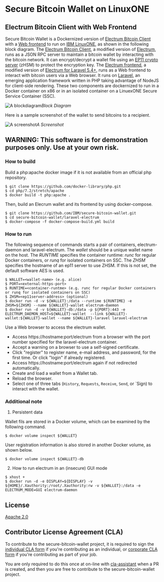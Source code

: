 # Secure Bitcoin Wallet on LinuxONE

## Electrum Bitcoin Client with Web Frontend

Secure Bitcoin Wallet is a Dockernized version of [Electrum Bitcoin Client](/electrum) 
with a [Web frontend](/laravel-electrum) to run on [IBM LinuxONE](https://developer.ibm.com/linuxone/), 
as shown in the following block diagram.
The [Electrum Bitcoin Client](/electrum), a modified version of [Electrum](https://github.com/spesmilo/electrum), runs as a JSON RPC server to maintain 
a bitcoin wallet by interacting with the bitcoin network.
It can encrypt/decrypt a wallet file using an [EP11 crypto server](https://www.ibm.com/support/knowledgecenter/en/linuxonibm/com.ibm.linux.z.lxce/lxce_stack.html) (zHSM) to protect the encryption key. 
The [Electrum frontend](/laravel-electrum), a modified version of [Electrum for Laravel 5.4+](https://github.com/AraneaDev/laravel-electrum),
runs as a Web frontend to interact with bitcoin users via a Web browser.
It runs on [Laravel](https://laravel.com/), an emerging application framework written in PHP taking advantage of NodeJS for client-side rendering.
These two components are dockernized to run in a Docker container on x86 or in an isolated container on a 
LinuexONE Secure Service Container (SSC).

![A blockdiagram](https://github.com/IBM/secure-bitcoin-wallet/blob/images/images/blockdiagram.png)*Block Diagram*

Here is a sample screenshot of the wallet to send bitcoins to a recipient.

![A screenshot](https://github.com/IBM/secure-bitcoin-wallet/blob/images/images/secure-bitcoin-wallet-on-ibm-linuxone.png)*A Screenshot*

## WARNING: This software is for demonstration purposes only. Use at your own risk.

### How to build

Build a php:apache docker image if it is not available from an official php repository.

```
$ git clone https://github.com/docker-library/php.git
$ cd php/7.2/stretch/apache
$ docker build -t php:apache .
```

Then, build an Elecrum wallet and its frontend by using docker-compose.

```
$ git clone https://github.com/IBM/secure-bitcoin-wallet.git
$ cd secure-bitcoin-wallet/laravel-electrum
$ docker-compose -f docker-compose-build.yml build
```

### How to run

The following sequence of commands starts a pair of containers, electrum-daemon and laravel-electrum. 
The *wallet* should be a unique wallet name on the host. The *RUNTIME* specifies the container runtime: 
*runc* for regular Docker containers, or *runq* for isolated containers on SSC. The *ZHSM*
specifies the hostname of an ep11 server to use ZHSM. If this is not set, the default software AES is used.

```
$ WALLET=<wallet-name> (e.g. alice)
$ PORT=<external-https-port>
$ RUNTIME=<container-runtme> (e.g. runc for regular Docker containers or runq for isolated containers on SSC)
$ ZHSM=<ep11server-address> (optional)
$ docker run -d -v ${WALLET}:/data --runtime ${RUNTIME} -e ZHSM=${ZHSM} --name ${WALLET}-wallet electrum-daemon
$ docker run -d -v ${WALLET}-db:/data -p ${PORT}:443 -e ELECTRUM_DAEMON_HOST=${WALLET}-wallet  --link ${WALLET}-wallet:${WALLET}-wallet --name ${WALLET}-laravel laravel-electrum
```

Use a Web browser to access the electrum wallet.

- Access https://hostname:port/electrum from a browser with the port number specified for the laravel-electrum container.
- Accept a warning on a browser to use a self-signed certificate.
- Click "register" to register name, e-mail address, and password, for the first time. Or click "login" if already registered.
- Access https://hostname:port/electrum again if not redirected automatically.
- Create and load a wallet from a Wallet tab.
- Reload the browser.
- Select one of three tabs (`History`, `Requests`, `Receive`, `Send`, or `Sign) to interact with the wallet.

### Additional note

1. Persistent data

Wallet fils are stored in a Docker volume, which can be examined by the following command.

```
$ docker volume inspect ${WALLET}
```

User registration information is also stored in another Docker volume, as shown below.

```
$ docker volume inspect ${WALLET}-db
```

2. How to run electrum in an (insecure) GUI mode

```
$ xhost +
$ docker run -d -e DISPLAY=${DISPLAY} -v ${HOME}/.Xauthority:/root/.Xauthority:rw -v ${WALLET}:/data -e ELECTRUM_MODE=GUI electrum-daemon
```

## License

[Apache 2.0](https://github.com/IBM/secure-bitcoin-wallet/blob/master/LICENSE)

## Contributor License Agreement (CLA)

To contribute to the secure-bitcoin-wallet project, it is required to sign the 
[individual CLA form](https://gist.github.com/moriohara/9926f0791f1168acd7974b9dc4467e99) 
if you're contributing as an individual, or 
[corporate CLA form](https://gist.github.com/moriohara/018efe7c8b3247da3e77ddbf56f55c2e) 
if you're contributing as part of your job.

You are only required to do this once at on-line with [cla-assistant](https://github.com/cla-assistant/cla-assistant) when a PR is created, and then you are free to contribute to the secure-bitcoin-wallet project.
